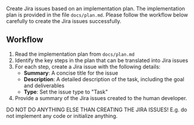 Create Jira issues based on an implementation plan.
The implementation plan is provided in the file `docs/plan.md`.
Please follow the workflow below carefully to create the Jira issues successfully.

## Workflow

1. Read the implementation plan from `docs/plan.md`
2. Identify the key steps in the plan that can be translated into Jira issues
3. For each step, create a Jira issue with the following details:
   - **Summary**: A concise title for the issue
   - **Description**: A detailed description of the task, including the goal and deliverables
   - **Type**: Set the issue type to "Task"
4. Provide a summary of the Jira issues created to the human developer.

DO NOT DO ANYTHING ELSE THAN CREATING THE JIRA ISSUES! E.g. do not implement any code or initialize anything.
